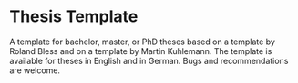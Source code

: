 # Thesis Template

A template for bachelor, master, or PhD theses based on a template by Roland Bless and on a template by Martin Kuhlemann. The template is available for theses in English and in German. Bugs and recommendations are welcome.
